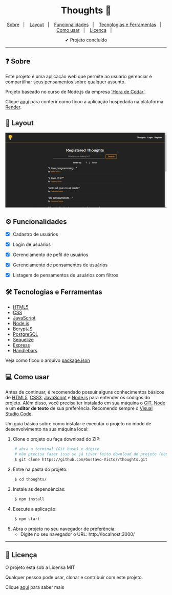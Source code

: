 
<h1 align='center'>Thoughts 💭</h1>

<p align="center">
  <a href="#-sobre">Sobre</a>&nbsp;&nbsp;&nbsp;|&nbsp;&nbsp;&nbsp;
  <a href="#-layout">Layout</a>&nbsp;&nbsp;&nbsp;|&nbsp;&nbsp;&nbsp;
  <a href="#-funcionalidades">Funcionalidades</a>&nbsp;&nbsp;&nbsp;|&nbsp;&nbsp;&nbsp;
  <a href="#-tecnologias-e-ferramentas">Tecnologias e Ferramentas</a>&nbsp;&nbsp;&nbsp;|&nbsp;&nbsp;&nbsp;
  <a href="#-como-usar">Como usar</a>&nbsp;&nbsp;&nbsp;|&nbsp;&nbsp;&nbsp;
  <a href="#-licença">Licença</a>&nbsp;&nbsp;&nbsp;|&nbsp;&nbsp;&nbsp;
</p>

<p align="center">
    ✔ Projeto concluído
</p>

<hr/>


## ❓ Sobre

Este projeto é uma aplicação web que permite ao usuário gerenciar e compartilhar seus pensamentos sobre qualquer assunto. 

Projeto baseado no curso de Node.js da empresa ['Hora de Codar'](https://horadecodar.com.br/). 

Clique [aqui](https://thoughts-7avl.onrender.com) para conferir como ficou a aplicação hospedada na plataforma [Render](https://render.com/).  


## 🎨 Layout

<img width="600" src="./public/img/screenshot.png" alt="Desktop" title="Desktop">


## ⚙️ Funcionalidades

- [x] Cadastro de usuários
- [x] Login de usuários
- [x] Gerenciamento de pefil de usuários
- [x] Gerenciamento de pensamentos de usuários
- [x] Listagem de pensamentos de usuários com filtros


## 🛠 Tecnologias e Ferramentas

- [HTML5](https://developer.mozilla.org/pt-BR/docs/Web/HTML)
- [CSS](https://developer.mozilla.org/pt-BR/docs/Web/CSS)
- [JavaScript](https://developer.mozilla.org/pt-BR/docs/Web/JavaScript)
- [Node.js](https://nodejs.org/docs/latest/api/)
- [BcryptJS](https://www.npmjs.com/package/bcryptjs)
- [PostgreSQL](https://www.postgresql.org/)
- [Sequelize](https://www.npmjs.com/package/sequelize)
- [Express](https://www.npmjs.com/package/express)
- [Handlebars](https://www.npmjs.com/package/express-handlebars)

Veja como ficou o arquivo [package.json](./package.json)


## 💻 Como usar

Antes de continuar, é recomendado possuir alguns conhecimentos básicos de [HTML5](https://developer.mozilla.org/pt-BR/docs/Web/HTML), [CSS3](https://developer.mozilla.org/pt-BR/docs/Web/HTML), [JavaScript](https://www.javascript.com/) e [Node.js](https://nodejs.org/docs/latest/api/) para entender os códigos do projeto. 
Além disso, você precisa ter instalado em sua máquina o [GIT](https://git-scm.com/), [Node](https://nodejs.org/en) e um **editor de texto** de sua preferência. Recomendo sempre o [Visual Studio Code](https://code.visualstudio.com/). 

Um guia básico sobre como instalar e executar o projeto no modo de desenvolvimento na sua máquina local: 

1. Clone o projeto ou faça download do ZIP: 

```bash
    # abra o terminal (Git bash) e digite 
    # não precisa fazer isso se já tiver feito download do projeto (nesse caso, só extraia a pasta e entre nela)
    $ git clone https://github.com/Gustavo-Victor/thoughts.git
```

2. Entre na pasta do projeto:

```bash
    $ cd thoughts/
```

3. Instale as dependências:

```bash
    $ npm install
```

4. Execute a aplicação:

```bash
    $ npm start
```

5. Abra o projeto no seu navegador de preferência:
    - Digite no seu navegador o URL: http://localhost:3000/

<hr/>


## 📝 Licença 

O projeto está sob a Licensa MIT 

Qualquer pessoa pode usar, clonar e contribuir com este projeto. 

Clique [aqui](./LICENSE) para saber mais  


